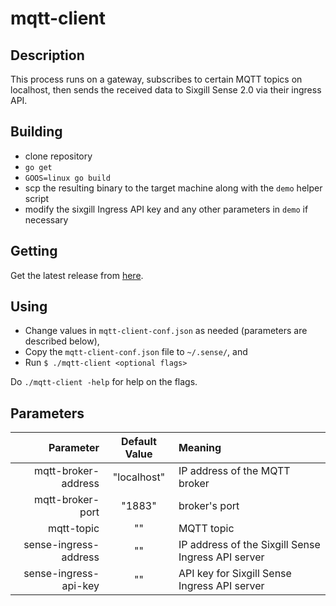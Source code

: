 # mqtt-client

## Description

This process runs on a gateway, subscribes to certain MQTT topics on localhost, then sends the received data to Sixgill Sense 2.0 via their ingress API.

## Building

- clone repository
- `go get`
- `GOOS=linux go build`
- scp the resulting binary to the target machine along with the `demo` helper script
- modify the sixgill Ingress API key and any other parameters in `demo` if necessary

## Getting

Get the latest release from [here](https://github.com/sixgill/mqtt-client/releases).

## Using

- Change values in `mqtt-client-conf.json` as needed (parameters are described below), 
- Copy the `mqtt-client-conf.json` file to `~/.sense/`, and 
- Run `$ ./mqtt-client <optional flags>`

Do `./mqtt-client -help` for help on the flags.

## Parameters 

| Parameter | Default Value | Meaning |
| --------: | :-----------: | :------ |
| mqtt-broker-address | "localhost" | IP address of the MQTT broker |
| mqtt-broker-port | "1883" | broker's port |
| mqtt-topic | "" | MQTT topic |
| sense-ingress-address | "" | IP address of the Sixgill Sense Ingress API server |
| sense-ingress-api-key | "" | API key for Sixgill Sense Ingress API server |

